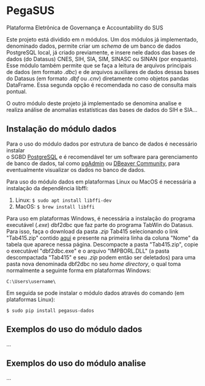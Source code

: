 # PegaSUS
Plataforma Eletrônica de Governança e Accountability do SUS

Este projeto está dividido em n módulos. Um dos módulos já implementado,
denominado dados, permite criar um *schema* de um banco de dados PostgreSQL local,
já criado previamente, e insere nele dados das bases de dados (do Datasus) CNES,
SIH, SIA, SIM, SINASC ou SINAN (por enquanto). Esse módulo também permite que se
faça a leitura de arquivos principais de dados (em formato *.dbc*) e de arquivos
auxiliares de dados dessas bases do Datasus (em formato *.dbf* ou *.cnv*)
diretamente como objetos pandas DataFrame. Essa segunda opção é recomendada no
caso de consulta mais pontual.

O outro módulo deste projeto já implementado se denomina analise e realiza
análise de anomalias estatísticas das bases de dados do SIH e SIA...

## Instalação do módulo dados

Para o uso do módulo dados por estrutura de banco de dados é necessário instalar  
o SGBD [PostgreSQL](https://www.postgresql.org/download/) e é recomendável ter
um software para gerenciamento de banco de dados, tal como [pgAdmin](https://www.pgadmin.org/download/) ou
[DBeaver Community](https://dbeaver.io/), para eventualmente visualizar os
dados no banco de dados.

Para uso do módulo dados em plataformas Linux ou MacOS é necessária a instalação
da dependência libffi:
1) Linux: `$ sudo apt install libffi-dev`
2) MacOS: `$ brew install libffi`

Para uso em plataformas Windows, é necessária a instalação do programa executável
(*.exe*) dbf2dbc que faz parte do programa TabWin do Datasus. Para isso, faça o
download da pasta *.zip* Tab415 selecionando o link "Tab415.zip" contido [aqui](http://www2.datasus.gov.br/DATASUS/index.php?area=060805&item=3)
e presente na primeira linha da coluna "Nome" da tabela que aparece nessa página.
Descompacte a pasta "Tab415.zip", copie o executável "dbf2dbc.exe" e o arquivo
"IMPBORL.DLL" (a pasta descompactada "Tab415" e seu *.zip* podem então ser
deletados) para uma pasta nova denominada dbf2dbc no seu *home directory*, o qual
toma normalmente a seguinte forma em plataformas Windows:

```C:\Users\username\```

Em seguida se pode instalar o módulo dados através do comando (em plataformas Linux):

```$ sudo pip install pegasus-dados```

## Exemplos do uso do módulo dados
...

## Exemplos do uso do módulo analise
...

